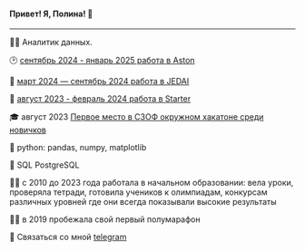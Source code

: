  #### Привет! Я, Полина! 👋
----

:woman_technologist: Аналитик данных.

🕑 [сентябрь 2024 - январь 2025 работа в Aston](https://astondevs.ru/)

:iphone: [март 2024 — сентябрь 2024 работа в JEDAI](https://jedai.tech/)

:high_brightness: [август 2023 - февраль 2024 работа в Starter ](https://starterapp.ru/)

:mortar_board: август 2023 [Первое место в СЗОФ окружном хакатоне среди новичков](https://2023.hacks-ai.ru/hackathons.html?eventId=969079&caseEl=993641&tab=3)

:snake: python: pandas, numpy, matplotlib 

:elephant: SQL PostgreSQL

:woman_teacher: c 2010 до 2023 года работала в начальном образовании: вела уроки, проверяла тетради, готовила учеников к олимпиадам, конкурсам различных уровней где они всегда показывали высокие результаты 

:running_woman: в 2019 пробежала свой первый полумарафон

💬 Связаться со мной [telegram](https://t.me/Polina_ili_da)
